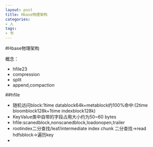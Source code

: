 ```yaml
---
layout: post
title: Hbase物理架构
categories:
- 人
tags:
- 书
---
```




#Hbase物理架构

概念：

- hfile23
- compression
- split
- append,compaction


##hfile

- 随机访问block:1time datablock64k+metablock约100%命中:(2time bloomblock128k+1time indexblock128k)
- KeyValue类中自带的字段占用大小约为50~60 bytes
- hfile:scanedblock,nonscanedblock,loadonopen,trailer
- rootindex二分查找/leaf/intermediate index chunk 二分查找->read hdfsblock->遍历key
- 

